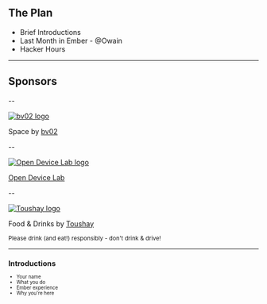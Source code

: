 ## The Plan

- Brief Introductions
- Last Month in Ember - @Owain
- Hacker Hours

---

## Sponsors

--

[![bv02 logo](../../img/sponsors/bv02-logo.jpeg)](http://bv02.com)

Space by [bv02](http://bv02.com)

--

[![Open Device Lab logo](../../img/sponsors/odl.png)](http://www.bv02.com/device-lab)

[Open Device Lab](http://www.bv02.com/device-lab)

--

[![Toushay logo](../../img/sponsors/toushay-logo.png)](http://toushay.com)

Food & Drinks by [Toushay](http://toushay.com)

<small>Please drink (and eat!) responsibly - don't drink & drive!<small>

---

## Introductions

- Your name
- What you do
- Ember experience
- Why you're here